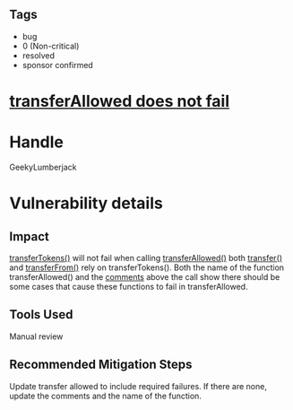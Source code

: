 ## Tags

- bug
- 0 (Non-critical)
- resolved
- sponsor confirmed

# [transferAllowed does not fail](https://github.com/code-423n4/2022-01-openleverage-findings/issues/83) 

# Handle

GeekyLumberjack


# Vulnerability details

## Impact
[transferTokens()](https://github.com/code-423n4/2022-01-openleverage/blob/main/openleverage-contracts/contracts/liquidity/LPool.sol#L95-L135) will not fail when calling [transferAllowed()](https://github.com/code-423n4/2022-01-openleverage/blob/main/openleverage-contracts/contracts/ControllerV1.sol#L88-L91) both [transfer()](https://github.com/code-423n4/2022-01-openleverage/blob/main/openleverage-contracts/contracts/liquidity/LPool.sol#L141) and [transferFrom()](https://github.com/code-423n4/2022-01-openleverage/blob/main/openleverage-contracts/contracts/liquidity/LPool.sol#L150) rely on transferTokens(). Both the name of the function transferAllowed() and the [comments](https://github.com/code-423n4/2022-01-openleverage/blob/main/openleverage-contracts/contracts/liquidity/LPool.sol#L99) above the call show there should be some cases that cause these functions to fail in transferAllowed.


## Tools Used
Manual review

## Recommended Mitigation Steps
Update transfer allowed to include required failures. If there are none, update the comments and the name of the function.

